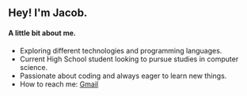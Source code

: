 <h2> Hey! I'm Jacob.</h2>

<h4>A little bit about me.</h4>

- Exploring different technologies and programming languages.
- Current High School student looking to pursue studies in computer science.
- Passionate about coding and always eager to learn new things.
- How to reach me: [Gmail](jacobbaumgarten5@gmail.com)
